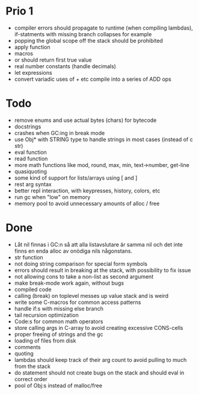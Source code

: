 Prio 1
======
* compiler errors should propagate to runtime (when compiling lambdas), if-statments with missing branch collapses for example
* popping the global scope off the stack should be prohibited
* apply function
* macros
* or should return first true value
* real number constants (handle decimals)
* let expressions
* convert variadic uses of + etc compile into a series of ADD ops

Todo
====
* remove enums and use actual bytes (chars) for bytecode
* docstrings
* crashes when GC:ing in break mode
* use Obj* with STRING type to handle strings in most cases (instead of c str)
* eval function
* read function
* more math functions like mod, round, max, min, text->number, get-line
* quasiquoting
* some kind of support for lists/arrays using [ and ]
* rest arg syntax
* better repl interaction, with keypresses, history, colors, etc
* run gc when "low" on memory
* memory pool to avoid unnecessary amounts of alloc / free

Done
====
* Låt nil finnas i GC:n så att alla listavslutare är samma nil och det inte finns en enda alloc av onödiga nils någonstans.
* str function
* not doing string comparison for special form symbols
* errors should result in breaking at the stack, with possibility to fix issue
* not allowing cons to take a non-list as second argument
* make break-mode work again, without bugs
* compiled code
* calling (break) on toplevel messes up value stack and is weird
* write some C-macros for common access patterns
* handle if:s with missing else branch
* tail recursion optimization
* Code:s for common math operators
* store calling args in C-array to avoid creating excessive CONS-cells
* proper freeing of strings and the gc
* loading of files from disk
* comments
* quoting
* lambdas should keep track of their arg count to avoid pulling to much from the stack
* do statement should not create bugs on the stack and should eval in correct order
* pool of Obj:s instead of malloc/free
